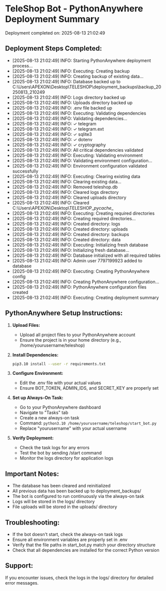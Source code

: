 # TeleShop Bot - PythonAnywhere Deployment Summary

Deployment completed on: 2025-08-13 21:02:49

## Deployment Steps Completed:

- [2025-08-13 21:02:49] INFO: Starting PythonAnywhere deployment process...
- [2025-08-13 21:02:49] INFO: Executing: Creating backup
- [2025-08-13 21:02:49] INFO: Creating backup of existing data...
- [2025-08-13 21:02:49] INFO: Database backed up to C:\Users\APEXON\Desktop\TELESHOP\deployment_backups\backup_20250813_210249
- [2025-08-13 21:02:49] INFO: Logs directory backed up
- [2025-08-13 21:02:49] INFO: Uploads directory backed up
- [2025-08-13 21:02:49] INFO: .env file backed up
- [2025-08-13 21:02:49] INFO: Executing: Validating dependencies
- [2025-08-13 21:02:49] INFO: Validating dependencies...
- [2025-08-13 21:02:49] INFO: ✓ telegram
- [2025-08-13 21:02:49] INFO: ✓ telegram.ext
- [2025-08-13 21:02:49] INFO: ✓ sqlite3
- [2025-08-13 21:02:49] INFO: ✓ dotenv
- [2025-08-13 21:02:49] INFO: ✓ cryptography
- [2025-08-13 21:02:49] INFO: All critical dependencies validated
- [2025-08-13 21:02:49] INFO: Executing: Validating environment
- [2025-08-13 21:02:49] INFO: Validating environment configuration...
- [2025-08-13 21:02:49] INFO: Environment configuration validated successfully
- [2025-08-13 21:02:49] INFO: Executing: Clearing existing data
- [2025-08-13 21:02:49] INFO: Clearing existing data...
- [2025-08-13 21:02:49] INFO: Removed teleshop.db
- [2025-08-13 21:02:49] INFO: Cleared logs directory
- [2025-08-13 21:02:49] INFO: Cleared uploads directory
- [2025-08-13 21:02:49] INFO: Cleared C:\Users\APEXON\Desktop\TELESHOP\__pycache__
- [2025-08-13 21:02:49] INFO: Executing: Creating required directories
- [2025-08-13 21:02:49] INFO: Creating required directories...
- [2025-08-13 21:02:49] INFO: Created directory: logs
- [2025-08-13 21:02:49] INFO: Created directory: uploads
- [2025-08-13 21:02:49] INFO: Created directory: backups
- [2025-08-13 21:02:49] INFO: Created directory: data
- [2025-08-13 21:02:49] INFO: Executing: Initializing fresh database
- [2025-08-13 21:02:49] INFO: Initializing fresh database...
- [2025-08-13 21:02:49] INFO: Database initialized with all required tables
- [2025-08-13 21:02:49] INFO: Admin user 7797199923 added to database
- [2025-08-13 21:02:49] INFO: Executing: Creating PythonAnywhere config
- [2025-08-13 21:02:49] INFO: Creating PythonAnywhere configuration...
- [2025-08-13 21:02:49] INFO: PythonAnywhere configuration files created
- [2025-08-13 21:02:49] INFO: Executing: Creating deployment summary


## PythonAnywhere Setup Instructions:

1. **Upload Files:**
   - Upload all project files to your PythonAnywhere account
   - Ensure the project is in your home directory (e.g., /home/yourusername/teleshop)

2. **Install Dependencies:**
   ```bash
   pip3.10 install --user -r requirements.txt
   ```

3. **Configure Environment:**
   - Edit the .env file with your actual values
   - Ensure BOT_TOKEN, ADMIN_IDS, and SECRET_KEY are properly set

4. **Set up Always-On Task:**
   - Go to your PythonAnywhere dashboard
   - Navigate to "Tasks" tab
   - Create a new always-on task
   - Command: `python3.10 /home/yourusername/teleshop/start_bot.py`
   - Replace "yourusername" with your actual username

5. **Verify Deployment:**
   - Check the task logs for any errors
   - Test the bot by sending /start command
   - Monitor the logs directory for application logs

## Important Notes:

- The database has been cleared and reinitialized
- All previous data has been backed up to deployment_backups/
- The bot is configured to run continuously via the always-on task
- Logs will be stored in the logs/ directory
- File uploads will be stored in the uploads/ directory

## Troubleshooting:

- If the bot doesn't start, check the always-on task logs
- Ensure all environment variables are properly set in .env
- Verify that the file paths in start_bot.py match your directory structure
- Check that all dependencies are installed for the correct Python version

## Support:

If you encounter issues, check the logs in the logs/ directory for detailed error messages.
